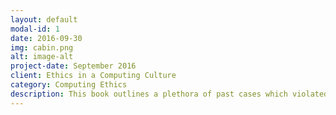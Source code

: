 ```yaml
---
layout: default
modal-id: 1
date: 2016-09-30
img: cabin.png
alt: image-alt
project-date: September 2016
client: Ethics in a Computing Culture
category: Computing Ethics
description: This book outlines a plethora of past cases which violated IT ethics. Also explaining what went wrong and how it effected the parties involved.
---
```

